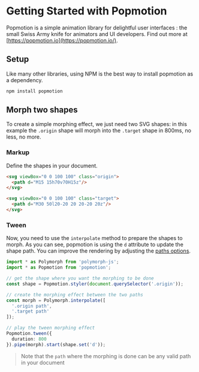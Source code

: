 # Getting Started with Popmotion

Popmotion is a simple animation library for delightful user interfaces : the small Swiss Army knife for animators and UI developers. Find out more at [https://popmotion.io](https://popmotion.io/).

## Setup
Like many other libraries, using NPM is the best way to install popmotion as a dependency.

```bash
npm install popmotion
```

## Morph two shapes
To create a simple morphing effect, we just need two SVG shapes: in this example the `.origin` shape will morph into the `.target` shape in 800ms, no less, no more.

### Markup
Define the shapes in your document.
```html
<svg viewBox="0 0 100 100" class="origin">
  <path d="M15 15h70v70H15z"/>
</svg>

<svg viewBox="0 0 100 100" class="target">
  <path d="M30 50l20-20 20 20-20 20z"/>
</svg>
```

### Tween
Now, you need to use the `interpolate` method to prepare the shapes to morph. As you can see, popmotion is using the `d` attribute to update the shape path. You can improve the rendering by adjusting the [paths options](/api.md#interpolate-paths-options).

```ts
import * as Polymorph from 'polymorph-js';
import * as Popmotion from 'popmotion';

// get the shape where you want the morphing to be done
const shape = Popmotion.styler(document.querySelector('.origin'));

// create the morphing effect between the two paths
const morph = Polymorph.interpolate([
  '.origin path',
  '.target path'
]);

// play the tween morphing effect
Popmotion.tween({
  duration: 800
}).pipe(morph).start(shape.set('d'));
```

> Note that the `path` where the morphing is done can be any valid path in your document